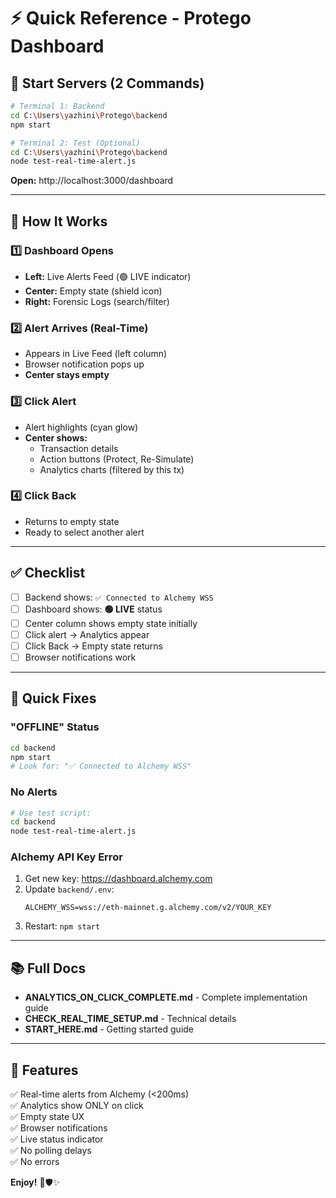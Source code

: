 # ⚡ Quick Reference - Protego Dashboard

## 🚀 Start Servers (2 Commands)

```bash
# Terminal 1: Backend
cd C:\Users\yazhini\Protego\backend
npm start

# Terminal 2: Test (Optional)
cd C:\Users\yazhini\Protego\backend
node test-real-time-alert.js
```

**Open:** http://localhost:3000/dashboard

---

## 🎯 How It Works

### 1️⃣ Dashboard Opens
- **Left:** Live Alerts Feed (🟢 LIVE indicator)
- **Center:** Empty state (shield icon)
- **Right:** Forensic Logs (search/filter)

### 2️⃣ Alert Arrives (Real-Time)
- Appears in Live Feed (left column)
- Browser notification pops up
- **Center stays empty**

### 3️⃣ Click Alert
- Alert highlights (cyan glow)
- **Center shows:**
  - Transaction details
  - Action buttons (Protect, Re-Simulate)
  - Analytics charts (filtered by this tx)

### 4️⃣ Click Back
- Returns to empty state
- Ready to select another alert

---

## ✅ Checklist

- [ ] Backend shows: `✅ Connected to Alchemy WSS`
- [ ] Dashboard shows: **🟢 LIVE** status
- [ ] Center column shows empty state initially
- [ ] Click alert → Analytics appear
- [ ] Click Back → Empty state returns
- [ ] Browser notifications work

---

## 🐛 Quick Fixes

### "OFFLINE" Status
```bash
cd backend
npm start
# Look for: "✅ Connected to Alchemy WSS"
```

### No Alerts
```bash
# Use test script:
cd backend
node test-real-time-alert.js
```

### Alchemy API Key Error
1. Get new key: https://dashboard.alchemy.com
2. Update `backend/.env`:
   ```
   ALCHEMY_WSS=wss://eth-mainnet.g.alchemy.com/v2/YOUR_KEY
   ```
3. Restart: `npm start`

---

## 📚 Full Docs

- **ANALYTICS_ON_CLICK_COMPLETE.md** - Complete implementation guide
- **CHECK_REAL_TIME_SETUP.md** - Technical details
- **START_HERE.md** - Getting started guide

---

## 🎉 Features

✅ Real-time alerts from Alchemy (<200ms)  
✅ Analytics show ONLY on click  
✅ Empty state UX  
✅ Browser notifications  
✅ Live status indicator  
✅ No polling delays  
✅ No errors

**Enjoy!** 🚀🛡️✨
